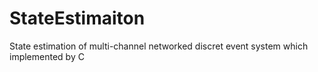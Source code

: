 # StateEstimaiton
State estimation of multi-channel networked discret event system which implemented by C
